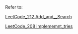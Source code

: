 
Refer to:

[LeetCode_212 Add_and__Search](https://github.com/NKoech123/DataStructures-and-Algorithms/blob/main/Algorithms/Design/add_and_search_tries.py)

[LeetCode_208 implememnt_tries](https://github.com/NKoech123/DataStructures-and-Algorithms/blob/main/Algorithms/Design/implementTries.py)
